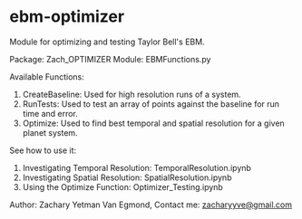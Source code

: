 # ebm-optimizer
Module for optimizing and testing Taylor Bell's EBM.

Package: Zach_OPTIMIZER
Module: EBMFunctions.py

Available Functions:
1) CreateBaseline: Used for high resolution runs of a system.
2) RunTests: Used to test an array of points against the baseline for run time and error.
3) Optimize: Used to find best temporal and spatial resolution for a given planet system.

See how to use it:
1) Investigating Temporal Resolution: TemporalResolution.ipynb
2) Investigating Spatial Resolution: SpatialResolution.ipynb
3) Using the Optimize Function: Optimizer_Testing.ipynb

Author: Zachary Yetman Van Egmond, 
Contact me: zacharyyve@gmail.com